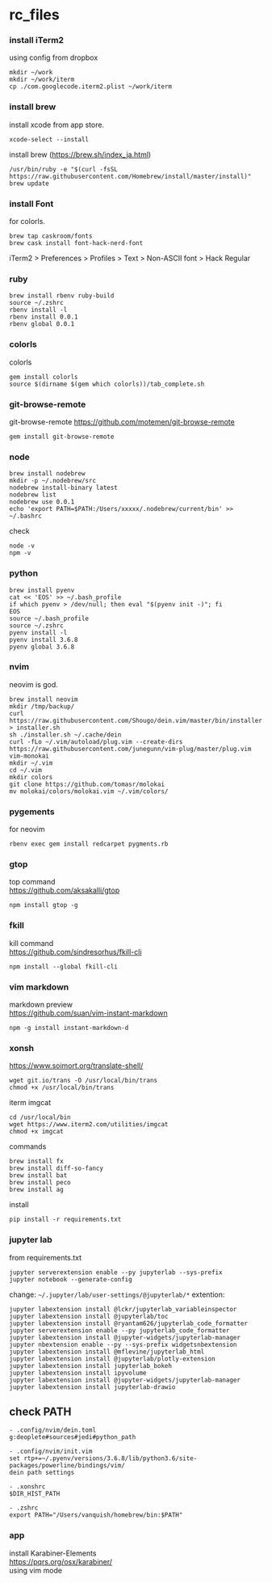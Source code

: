 # rc_files

### install iTerm2
using config from dropbox  
```
mkdir ~/work
mkdir ~/work/iterm
cp ./com.googlecode.iterm2.plist ~/work/iterm
```

### install brew
install xcode from app store.  
```
xcode-select --install
```

install brew (https://brew.sh/index_ja.html)
```
/usr/bin/ruby -e "$(curl -fsSL https://raw.githubusercontent.com/Homebrew/install/master/install)"
brew update
```

### install Font
for colorls.
```
brew tap caskroom/fonts
brew cask install font-hack-nerd-font
```
iTerm2 > Preferences > Profiles > Text > Non-ASCII font > Hack Regular


### ruby
```
brew install rbenv ruby-build
source ~/.zshrc
rbenv install -l
rbenv install 0.0.1
rbenv global 0.0.1
```

### colorls
colorls
```
gem install colorls
source $(dirname $(gem which colorls))/tab_complete.sh
```

### git-browse-remote
git-browse-remote
https://github.com/motemen/git-browse-remote
```
gem install git-browse-remote
```

### node
```
brew install nodebrew
mkdir -p ~/.nodebrew/src
nodebrew install-binary latest
nodebrew list
nodebrew use 0.0.1
echo 'export PATH=$PATH:/Users/xxxxx/.nodebrew/current/bin' >> ~/.bashrc
```
check
```
node -v
npm -v
```

### python
```
brew install pyenv
cat << 'EOS' >> ~/.bash_profile
if which pyenv > /dev/null; then eval "$(pyenv init -)"; fi
EOS
source ~/.bash_profile
source ~/.zshrc
pyenv install -l
pyenv install 3.6.8
pyenv global 3.6.8
```

### nvim
neovim is god.
```
brew install neovim
mkdir /tmp/backup/
curl https://raw.githubusercontent.com/Shougo/dein.vim/master/bin/installer.sh > installer.sh
sh ./installer.sh ~/.cache/dein
curl -fLo ~/.vim/autoload/plug.vim --create-dirs https://raw.githubusercontent.com/junegunn/vim-plug/master/plug.vim
vim-monokai
mkdir ~/.vim
cd ~/.vim
mkdir colors
git clone https://github.com/tomasr/molokai
mv molokai/colors/molokai.vim ~/.vim/colors/
```

### pygements
for neovim
```
rbenv exec gem install redcarpet pygments.rb
```

### gtop
top command  
https://github.com/aksakalli/gtop
```
npm install gtop -g
```

### fkill
kill command  
https://github.com/sindresorhus/fkill-cli
```
npm install --global fkill-cli
```

### vim markdown
markdown preview  
https://github.com/suan/vim-instant-markdown
```
npm -g install instant-markdown-d
```

### xonsh
https://www.soimort.org/translate-shell/
```
wget git.io/trans -O /usr/local/bin/trans
chmod +x /usr/local/bin/trans
```
iterm imgcat
```
cd /usr/local/bin
wget https://www.iterm2.com/utilities/imgcat
chmod +x imgcat
```
commands
```
brew install fx
brew install diff-so-fancy
brew install bat
brew install peco
brew install ag
```
install
```
pip install -r requirements.txt
```


### jupyter lab
from requirements.txt
````
jupyter serverextension enable --py jupyterlab --sys-prefix
jupyter notebook --generate-config
````
change:
`~/.jupyter/lab/user-settings/@jupyterlab/*`
extention:
```
jupyter labextension install @lckr/jupyterlab_variableinspector
jupyter labextension install @jupyterlab/toc
jupyter labextension install @ryantam626/jupyterlab_code_formatter
jupyter serverextension enable --py jupyterlab_code_formatter
jupyter labextension install @jupyter-widgets/jupyterlab-manager
jupyter nbextension enable --py --sys-prefix widgetsnbextension
jupyter labextension install @mflevine/jupyterlab_html
jupyter labextension install @jupyterlab/plotly-extension
jupyter labextension install jupyterlab_bokeh
jupyter labextension install ipyvolume
jupyter labextension install @jupyter-widgets/jupyterlab-manager
jupyter labextension install jupyterlab-drawio
```

## check PATH
```
- .config/nvim/dein.toml
g:deoplete#sources#jedi#python_path

- .config/nvim/init.vim
set rtp+=~/.pyenv/versions/3.6.8/lib/python3.6/site-packages/powerline/bindings/vim/
dein path settings

- .xonshrc
$DIR_HIST_PATH

- .zshrc
export PATH="/Users/vanquish/homebrew/bin:$PATH"
```

### app

install Karabiner-Elements  
https://pqrs.org/osx/karabiner/  
using vim mode
